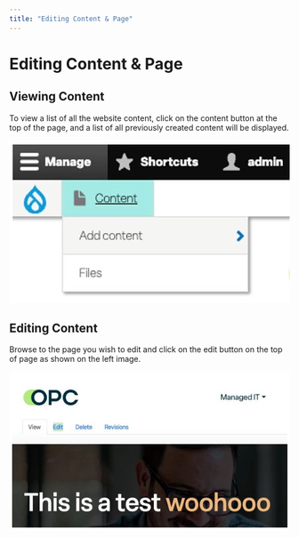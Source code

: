 ```yaml
---
title: "Editing Content & Page"
---
```


# Editing Content & Page

## Viewing Content

To view a list of all the website content, click on the content button at the top of the page, and a list of all previously created content will be displayed.

![2023.06.08 - 13_49_14 -  [Microsoft Teams-PowerPoint  Microsoft Teams] -](assets/2023.06.08%20-%2013_49_14%20-%20%20%5BMicrosoft%20Teams-PowerPoint%20%20Microsoft%20Teams%5D%20-.jpg)

## Editing Content

Browse to the page you wish to edit and click on the edit button on the top of page as shown on the left image.

![2023.06.08 - 13_49_50 -  [Microsoft Teams-PowerPoint  Microsoft Teams] -](assets/2023.06.08%20-%2013_49_50%20-%20%20%5BMicrosoft%20Teams-PowerPoint%20%20Microsoft%20Teams%5D%20-.jpg)
